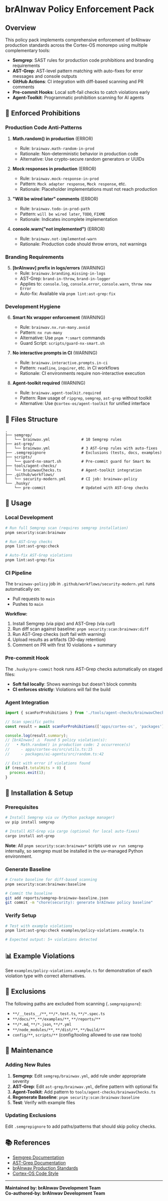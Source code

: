# brAInwav Policy Enforcement Pack

## Overview

This policy pack implements comprehensive enforcement of brAInwav production standards across the Cortex-OS monorepo using multiple complementary tools:

- **Semgrep**: SAST rules for production code prohibitions and branding requirements
- **AST-Grep**: AST-level pattern matching with auto-fixes for error messages and console outputs
- **GitHub Actions**: CI integration with diff-based scanning and PR comments
- **Pre-commit Hooks**: Local soft-fail checks to catch violations early
- **Agent-Toolkit**: Programmatic prohibition scanning for AI agents

## 🚨 Enforced Prohibitions

### Production Code Anti-Patterns

1. **Math.random() in production** (ERROR)
   - Rule: `brainwav.math-random-in-prod`
   - Rationale: Non-deterministic behavior in production code
   - Alternative: Use crypto-secure random generators or UUIDs

2. **Mock responses in production** (ERROR)
   - Rule: `brainwav.mock-response-in-prod`
   - Pattern: `Mock adapter response`, `Mock response`, etc.
   - Rationale: Placeholder implementations must not reach production

3. **"Will be wired later" comments** (ERROR)
   - Rule: `brainwav.todo-in-prod-path`
   - Pattern: `will be wired later`, `TODO`, `FIXME`
   - Rationale: Indicates incomplete implementation

4. **console.warn("not implemented")** (ERROR)
   - Rule: `brainwav.not-implemented-warn`
   - Rationale: Production code should throw errors, not warnings

### Branding Requirements

5. **[brAInwav] prefix in logs/errors** (WARNING)
   - Rule: `brainwav.branding.missing-in-logs`
   - AST-Grep: `brand-in-throw`, `brand-in-logger`
   - Applies to: `console.log`, `console.error`, `console.warn`, `throw new Error`
   - Auto-fix: Available via `pnpm lint:ast-grep:fix`

### Development Hygiene

6. **Smart Nx wrapper enforcement** (WARNING)
   - Rule: `brainwav.nx.run-many.avoid`
   - Pattern: `nx run-many`
   - Alternative: Use `pnpm *:smart` commands
   - Guard Script: `scripts/guard-nx-smart.sh`

7. **No interactive prompts in CI** (WARNING)
   - Rule: `brainwav.interactive.prompts.in-ci`
   - Pattern: `readline`, `inquirer`, etc. in CI workflows
   - Rationale: CI environments require non-interactive execution

8. **Agent-toolkit required** (WARNING)
   - Rule: `brainwav.agent-toolkit.required`
   - Pattern: Raw usage of `ripgrep`, `semgrep`, `ast-grep` without toolkit
   - Alternative: Use `@cortex-os/agent-toolkit` for unified interface

## 📁 Files Structure

```
.
├── semgrep/
│   └── brainwav.yml              # 10 Semgrep rules
├── ast-grep/
│   └── brainwav.yml              # 3 AST-Grep rules with auto-fixes
├── .semgrepignore                # Exclusions (tests, docs, examples)
├── scripts/
│   └── guard-nx-smart.sh         # Pre-commit guard for Smart Nx
├── tools/agent-checks/
│   └── brainwavChecks.ts         # Agent-toolkit integration
├── .github/workflows/
│   └── security-modern.yml       # CI job: brainwav-policy
└── .husky/
    └── pre-commit                # Updated with AST-Grep checks
```

## 🚀 Usage

### Local Development

```bash
# Run full Semgrep scan (requires semgrep installation)
pnpm security:scan:brainwav

# Run AST-Grep checks
pnpm lint:ast-grep:check

# Auto-fix AST-Grep violations
pnpm lint:ast-grep:fix
```

### CI Pipeline

The `brainwav-policy` job in `.github/workflows/security-modern.yml` runs automatically on:
- Pull requests to `main`
- Pushes to `main`

**Workflow:**
1. Install Semgrep (via pipx) and AST-Grep (via curl)
2. Run diff scan against baseline: `pnpm security:scan:brainwav:diff`
3. Run AST-Grep checks (soft fail with warning)
4. Upload results as artifacts (30-day retention)
5. Comment on PR with first 10 violations + summary

### Pre-commit Hook

The `.husky/pre-commit` hook runs AST-Grep checks automatically on staged files:
- **Soft fail locally**: Shows warnings but doesn't block commits
- **CI enforces strictly**: Violations will fail the build

### Agent Integration

```typescript
import { scanForProhibitions } from './tools/agent-checks/brainwavChecks';

// Scan specific paths
const result = await scanForProhibitions(['apps/cortex-os', 'packages']);

console.log(result.summary);
// [brAInwav] ⚠️  Found 5 policy violation(s):
//   • Math.random() in production code: 2 occurrence(s)
//     - apps/cortex-os/src/utils.ts:15
//     - packages/ai-agents/src/random.ts:42

// Exit with error if violations found
if (result.totalHits > 0) {
  process.exit(1);
}
```

## 🔧 Installation & Setup

### Prerequisites

```bash
# Install Semgrep via uv (Python package manager)
uv pip install semgrep

# Install AST-Grep via cargo (optional for local auto-fixes)
cargo install ast-grep
```

**Note**: All `pnpm security:scan:brainwav*` scripts use `uv run semgrep` internally, so semgrep must be installed in the uv-managed Python environment.

### Generate Baseline

```bash
# Create baseline for diff-based scanning
pnpm security:scan:brainwav:baseline

# Commit the baseline
git add reports/semgrep-brainwav-baseline.json
git commit -m "chore(security): generate brAInwav policy baseline"
```

### Verify Setup

```bash
# Test with example violations
pnpm lint:ast-grep:check examples/policy-violations.example.ts

# Expected output: 5+ violations detected
```

## 📊 Example Violations

See `examples/policy-violations.example.ts` for demonstration of each violation type with correct alternatives.

## 🎯 Exclusions

The following paths are excluded from scanning (`.semgrepignore`):

- `**/__tests__/**`, `**/*.test.ts`, `**/*.spec.ts`
- `**/docs/**`, `**/examples/**`, `**/reports/**`
- `**/*.md`, `**/*.json`, `**/*.yml`
- `**/node_modules/**`, `**/dist/**`, `**/build/**`
- `config/**`, `scripts/**` (config/tooling allowed to use raw tools)

## 🔄 Maintenance

### Adding New Rules

1. **Semgrep**: Edit `semgrep/brainwav.yml`, add rule under appropriate severity
2. **AST-Grep**: Edit `ast-grep/brainwav.yml`, define pattern with optional fix
3. **Agent-Toolkit**: Add pattern to `tools/agent-checks/brainwavChecks.ts`
4. **Regenerate Baseline**: `pnpm security:scan:brainwav:baseline`
5. **Test**: Verify with example files

### Updating Exclusions

Edit `.semgrepignore` to add paths/patterns that should skip policy checks.

## 📚 References

- [Semgrep Documentation](https://semgrep.dev/docs/)
- [AST-Grep Documentation](https://ast-grep.github.io/)
- [brAInwav Production Standards](/.cortex/rules/RULES_OF_AI.md)
- [Cortex-OS Code Style](./CODESTYLE.md)

---

**Maintained by: brAInwav Development Team**  
**Co-authored-by: brAInwav Development Team**
